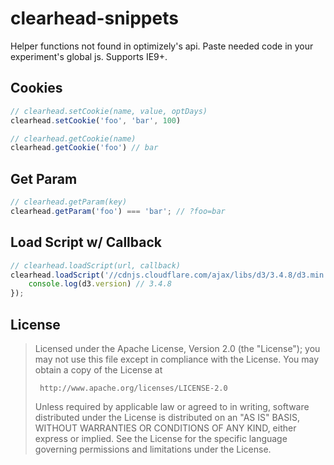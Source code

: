 clearhead-snippets
==================

Helper functions not found in optimizely's api. Paste needed code in your experiment's global js. Supports IE9+.

## Cookies ##

```javascript
// clearhead.setCookie(name, value, optDays)
clearhead.setCookie('foo', 'bar', 100)

// clearhead.getCookie(name)
clearhead.getCookie('foo') // bar
```

## Get Param

```javascript
// clearhead.getParam(key)
clearhead.getParam('foo') === 'bar'; // ?foo=bar
```

## Load Script w/ Callback ##

```javascript
// clearhead.loadScript(url, callback)
clearhead.loadScript('//cdnjs.cloudflare.com/ajax/libs/d3/3.4.8/d3.min.js', function () {
	console.log(d3.version) // 3.4.8
});
```

## License ##

> Licensed under the Apache License, Version 2.0 (the "License");
> you may not use this file except in compliance with the License.
> You may obtain a copy of the License at
>
>      http://www.apache.org/licenses/LICENSE-2.0
>
> Unless required by applicable law or agreed to in writing, software
> distributed under the License is distributed on an "AS IS" BASIS,
> WITHOUT WARRANTIES OR CONDITIONS OF ANY KIND, either express or implied.
> See the License for the specific language governing permissions and
> limitations under the License.
